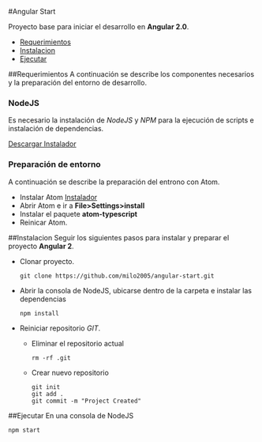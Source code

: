 #Angular Start

Proyecto base para iniciar el desarrollo en **Angular 2.0**.

- [Requerimientos](#requermientos)
- [Instalacion](#instalacion)
- [Ejecutar](#ejecutar)

##Requerimientos
A continuación se describe los componentes necesarios y la preparación del entorno de desarrollo.

### NodeJS
Es necesario la instalación de *NodeJS* y *NPM* para la ejecución de scripts e instalación de dependencias.

[Descargar Instalador](https://nodejs.org/en/)

### Preparación de entorno
A continuación se describe la preparación del entrono con Atom.

 - Instalar Atom
    [Instalador](http://atom.io/)
 - Abrir Atom e ir a **File>Settings>install**
 - Instalar el paquete **atom-typescript**
 - Reinicar Atom.

##Instalacion
Seguir los siguientes pasos para instalar y preparar el proyecto **Angular 2**.

  - Clonar proyecto.

    ```
    git clone https://github.com/milo2005/angular-start.git
    ```

  - Abrir la consola de NodeJS, ubicarse dentro de la carpeta e instalar las dependencias

    ```
    npm install
    ```
  - Reiniciar repositorio *GIT*.
    - Eliminar el repositorio actual
      ```
      rm -rf .git
      ```
    - Crear nuevo repositorio
      ```
      git init
      git add .
      git commit -m "Project Created"
      ```
##Ejecutar
En una consola de NodeJS

```
npm start
```
